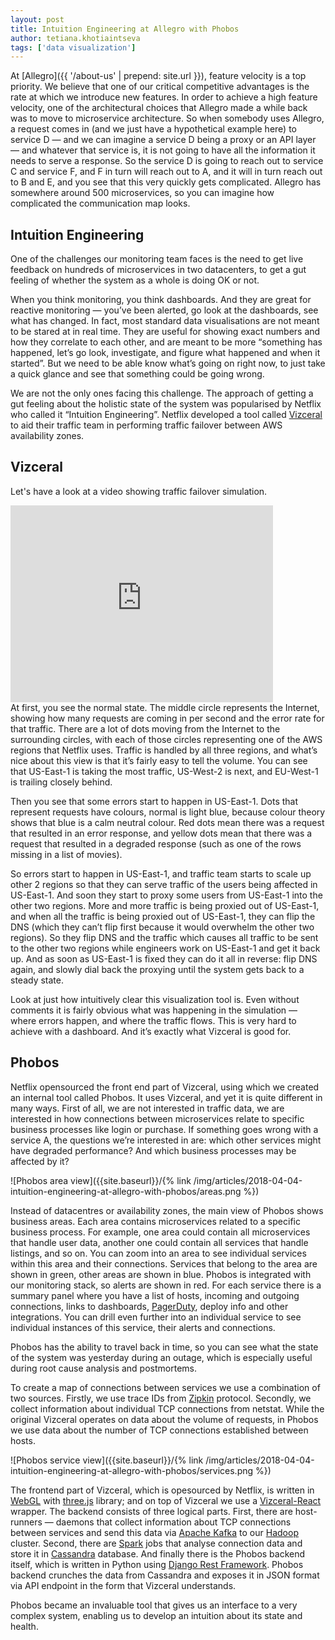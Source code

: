 ```yaml
---
layout: post
title: Intuition Engineering at Allegro with Phobos
author: tetiana.khotiaintseva
tags: ['data visualization']
---
```


At [Allegro]({{ '/about-us' | prepend: site.url }}), feature velocity is a top priority. We believe that one of our critical competitive advantages
is the rate at which we introduce new features. In order to achieve a high feature velocity, one of the architectural
choices that Allegro made a while back was to move to microservice architecture. So when somebody uses Allegro, a
request comes in (and we just have a hypothetical example here) to service D — and we can imagine a service D being a
proxy or an API layer — and whatever that service is, it is not going to have all the information it needs to serve a
response. So the service D is going to reach out to service C and service F, and F in turn will reach out to A, and it
will in turn reach out to B and E, and you see that this very quickly gets complicated.  Allegro has somewhere around
500 microservices, so you can imagine how complicated the communication map looks.

## Intuition Engineering
One of the challenges our monitoring team faces is the need to get live feedback on hundreds of microservices in two
datacenters, to get a gut feeling of whether the system as a whole is doing OK or not.

When you think monitoring, you think dashboards. And they are great for reactive monitoring — you’ve been alerted, go
look at the dashboards, see what has changed. In fact, most standard data visualisations are not meant to be stared at
in real time. They are useful for showing exact numbers and how they correlate to each other, and are meant to be more
“something has happened, let’s go look, investigate, and figure what happened and when it started”. But we need to be
able know what’s going on right now, to just take a quick glance and see that something could be going wrong.

We are not the only ones facing this challenge. The approach of getting a gut feeling about the holistic state of
the system was popularised by Netflix who called it “Intuition Engineering”. Netflix developed a tool called
[Vizceral](https://github.com/Netflix/vizceral) to aid their traffic team in performing traffic failover between AWS
availability zones.

## Vizceral
Let's have a look at a video showing traffic failover simulation.
<div class="i-wrapper"><div>
<iframe height="315"  width="420" src="https://www.youtube.com/embed/KVbTjlZ0sfE" frameborder="0" allowfullscreen></iframe>
</div></div>
At first, you see the normal state. The middle circle represents the Internet, showing how many requests are coming in
per second and the error rate for that traffic. There are a lot of dots moving from the Internet to the surrounding
circles, with each of those circles representing one of the AWS regions that Netflix uses. Traffic is handled by all
three regions, and what’s nice about this view is that it’s fairly easy to tell the volume. You can see that US-East-1
is taking the most traffic, US-West-2 is next, and EU-West-1 is trailing closely behind.

Then you see that some errors start to happen in US-East-1. Dots that represent requests have colours, normal is
light blue, because colour theory shows that blue is a calm neutral colour. Red dots mean there was a request that
resulted in an error response, and yellow dots mean that there was a request that resulted in a degraded response (such
as one of the rows missing in a list of movies).

So errors start to happen in US-East-1, and traffic team starts to scale up other 2 regions so that they can serve
traffic of the users being affected in US-East-1. And soon they start to proxy some users from US-East-1 into the
other two regions. More and more traffic is being proxied out of US-East-1, and when all the traffic is being proxied
out of US-East-1, they can flip the DNS (which they can’t flip first because it would overwhelm the other two regions).
So they flip DNS and the traffic which causes all traffic to be sent to the other two regions while engineers work on
US-East-1 and get it back up. And as soon as US-East-1 is fixed they can do it all in reverse: flip DNS again, and
slowly dial back the proxying until the system gets back to a steady state.

Look at just how intuitively clear this visualization tool is. Even without comments it is fairly obvious what was
happening in the simulation — where errors happen, and where the traffic flows. This is very hard to achieve with a
dashboard. And it’s exactly what Vizceral is good for.

## Phobos
Netflix opensourced the front end part of Vizceral, using which we created an internal tool called Phobos. It uses
Vizceral, and yet it is quite different in many ways. First of all, we are not interested in traffic data,
we are interested in how connections between microservices relate to specific business processes like login or purchase.
If something goes wrong with a service A, the questions we’re interested in are: which other services might have
degraded performance? And which business processes may be affected by it?

![Phobos area view]({{site.baseurl}}/{% link /img/articles/2018-04-04-intuition-engineering-at-allegro-with-phobos/areas.png %})

Instead of datacentres or availability zones, the main view of Phobos shows business areas. Each area contains
microservices related to a specific business process. For example, one area could contain all microservices that handle
user data, another one could contain all services that handle listings, and so on. You can zoom into an area to see
individual services within this area and their connections. Services that belong to the area are shown in green, other
areas are shown in blue. Phobos is integrated with our monitoring stack, so alerts are shown in red. For each service
there is a summary panel where you have a list of hosts, incoming and outgoing connections, links to dashboards,
[PagerDuty](https://www.pagerduty.com/), deploy info and other integrations. You can drill even further into an
individual service to see individual instances of this service, their alerts and connections.

Phobos has the ability to travel back in time, so you can see what the state of the system was yesterday during an
outage, which is especially useful during root cause analysis and postmortems.

To create a map of connections between services we use a combination of two sources. Firstly, we use trace IDs from
[Zipkin](https://zipkin.io/) protocol. Secondly, we collect information about individual TCP connections from netstat.
While the original Vizceral operates on data about the volume of requests, in Phobos we use data about the number of TCP
connections established between hosts.

![Phobos service view]({{site.baseurl}}/{% link /img/articles/2018-04-04-intuition-engineering-at-allegro-with-phobos/services.png %})

The frontend part of Vizceral, which is opesourced by Netflix, is written in [WebGL](https://developer.mozilla.org/en-US/docs/Web/API/WebGL_API)
with [three.js](https://threejs.org/) library; and on top of Vizceral we use a [Vizceral-React](https://github.com/Netflix/vizceral-react)
wrapper. The backend consists of three logical parts. First, there are host-runners — daemons that collect information
about TCP connections between services and send this data via [Apache Kafka](https://kafka.apache.org/) to our
[Hadoop](http://hadoop.apache.org/) cluster. Second, there are [Spark](https://spark.apache.org/) jobs that analyse
connection data and store it in [Cassandra](http://cassandra.apache.org/) database. And finally there is the Phobos
backend itself, which is written in Python using [Django Rest Framework](http://www.django-rest-framework.org/). Phobos
backend crunches the data from Cassandra and exposes it in JSON format via API endpoint in the form that Vizceral
understands.

Phobos became an invaluable tool that gives us an interface to a very complex system, enabling us to develop
an intuition about its state and health.
